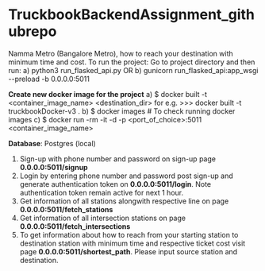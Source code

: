 # TruckbookBackendAssignment_githubrepo
Namma Metro (Bangalore Metro), how to reach your destination with minimum time and cost.
To run the project:
Go to project directory and then run:
a) python3 run_flasked_api.py
      OR
b) gunicorn run_flasked_api:app_wsgi --preload -b 0.0.0.0:5011

**Create new docker image for the project**
a) $ docker built -t <container_image_name> <destination_dir> for e.g. >>>  docker built -t truckbookDocker-v3 .
b) $ docker images # To check running docker images
c) $ docker run -rm -it -d -p <port_of_choice>:5011 <container_image_name>



**Database**: Postgres (local)


1. Sign-up with phone number and password on sign-up page **0.0.0.0:5011/signup**
2. Login by entering phone number and password post sign-up and generate authentication token on **0.0.0.0:5011/login**. Note authentication token remain active for next 1 hour.
3. Get information of all stations alongwith respective line on page **0.0.0.0:5011/fetch_stations**
4. Get information of all intersection stations on page **0.0.0.0:5011/fetch_intersections**
5. To get information about how to reach from your starting station to destination station with minimum time and respective ticket cost visit page **0.0.0.0:5011/shortest_path**. 
   Please input source station and destination.